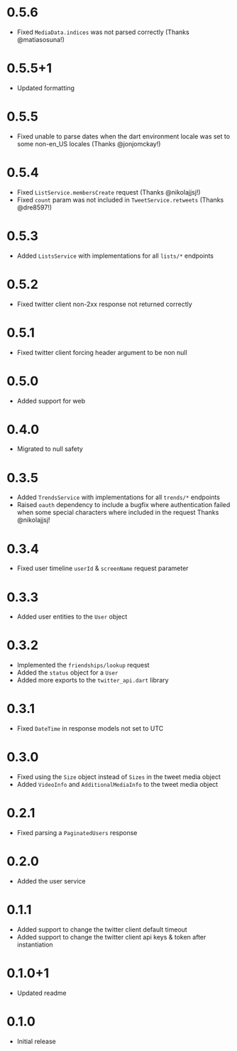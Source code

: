# 0.5.6

- Fixed `MediaData.indices` was not parsed correctly (Thanks @matiasosuna!)

# 0.5.5+1

- Updated formatting

# 0.5.5

- Fixed unable to parse dates when the dart environment locale was set to some non-en_US locales (Thanks @jonjomckay!)

# 0.5.4

- Fixed `ListService.membersCreate` request (Thanks @nikolajjsj!)
- Fixed `count` param was not included in `TweetService.retweets` (Thanks @dre8597!)

# 0.5.3

- Added `ListsService` with implementations for all `lists/*` endpoints

# 0.5.2

- Fixed twitter client non-2xx response not returned correctly

# 0.5.1

- Fixed twitter client forcing header argument to be non null

# 0.5.0

- Added support for web

# 0.4.0

- Migrated to null safety

# 0.3.5

- Added `TrendsService` with implementations for all `trends/*` endpoints
- Raised `oauth` dependency to include a bugfix where authentication failed when
  some special characters where included in the request
  Thanks @nikolajjsj!

# 0.3.4

- Fixed user timeline `userId` & `screenName` request parameter

# 0.3.3

- Added user entities to the `User` object

# 0.3.2

- Implemented the `friendships/lookup` request
- Added the `status` object for a `User`
- Added more exports to the `twitter_api.dart` library

# 0.3.1

- Fixed `DateTime` in response models not set to UTC

# 0.3.0

- Fixed using the `Size` object instead of `Sizes` in the tweet media object
- Added `VideoInfo` and `AdditionalMediaInfo` to the tweet media object

# 0.2.1

- Fixed parsing a `PaginatedUsers` response

# 0.2.0

- Added the user service

# 0.1.1

- Added support to change the twitter client default timeout
- Added support to change the twitter client api keys & token after instantiation

# 0.1.0+1

- Updated readme

# 0.1.0

- Initial release
